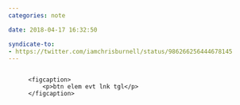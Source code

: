 ```yaml
---
categories: note

date: 2018-04-17 16:32:50

syndicate-to:
- https://twitter.com/iamchrisburnell/status/986266256444678145
---
```


<figure>
    <a href="/static/why-waste-time.gif">
        <img src="/static/why-waste-time.gif" alt="">
    </a>

    <figcaption>
        <p>btn elem evt lnk tgl</p>
    </figcaption>
</figure>

